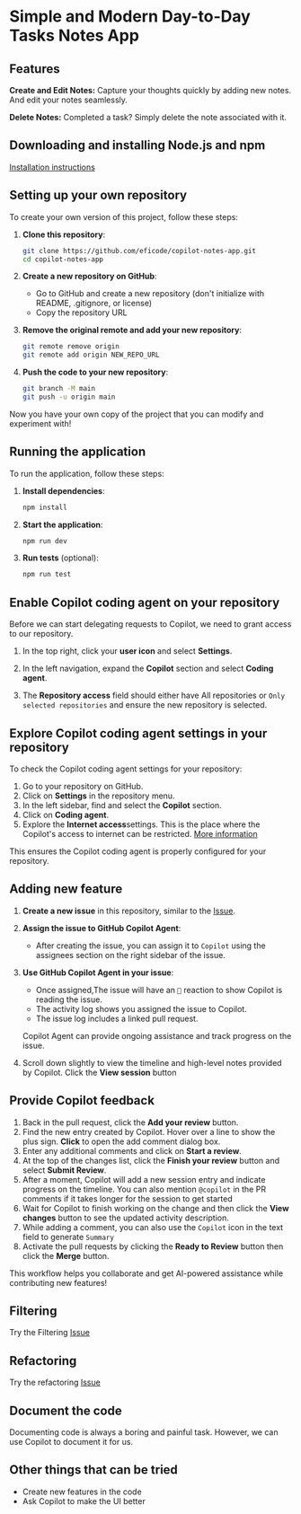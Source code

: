 # Simple and Modern Day-to-Day Tasks Notes App

## Features

**Create and Edit Notes:** Capture your thoughts quickly by adding new notes. And edit your notes seamlessly.

**Delete Notes:** Completed a task? Simply delete the note associated with it.

## Downloading and installing Node.js and npm

[Installation instructions ](https://docs.npmjs.com/downloading-and-installing-node-js-and-npm)

## Setting up your own repository

To create your own version of this project, follow these steps:

1. **Clone this repository**:
    ```bash
    git clone https://github.com/eficode/copilot-notes-app.git
    cd copilot-notes-app
    ```

2. **Create a new repository on GitHub**:
   - Go to GitHub and create a new repository (don't initialize with README, .gitignore, or license)
   - Copy the repository URL

3. **Remove the original remote and add your new repository**:
    ```bash
    git remote remove origin
    git remote add origin NEW_REPO_URL
    ```

4. **Push the code to your new repository**:
    ```bash
    git branch -M main
    git push -u origin main
    ```

Now you have your own copy of the project that you can modify and experiment with!

## Running the application

To run the application, follow these steps:

1. **Install dependencies**:
    ```bash
    npm install
    ```

2. **Start the application**:
    ```bash
    npm run dev
    ```

3. **Run tests** (optional):
    ```bash
    npm run test
    ```

## Enable Copilot coding agent on your repository

Before we can start delegating requests to Copilot, we need to grant access to our repository.

1. In the top right, click your **user icon** and select **Settings**.

1. In the left navigation, expand the **Copilot** section and select **Coding agent**.

1. The **Repository access** field should either have All repositories or `Only selected repositories` and ensure the new repository is selected.

## Explore Copilot coding agent settings in your repository

To check the Copilot coding agent settings for your repository:

1. Go to your repository on GitHub.
2. Click on **Settings** in the repository menu.
3. In the left sidebar, find and select the **Copilot** section.
4. Click on **Coding agent**.
5. Explore the **Internet access**settings. This is the place where the Copilot's access to internet can be restricted. [More information](https://docs.github.com/en/enterprise-cloud@latest/copilot/how-tos/use-copilot-agents/coding-agent/customize-the-agent-firewall)

This ensures the Copilot coding agent is properly configured for your repository.

## Adding new feature

1. **Create a new issue** in this repository, similar to the [Issue](https://github.com/eficode/copilot-notes-app/issues/1).
2. **Assign the issue to GitHub Copilot Agent**:
   - After creating the issue, you can assign it to `Copilot` using the assignees section on the right sidebar of the issue.
3. **Use GitHub Copilot Agent in your issue**:
   - Once assigned,The issue will have an `👀` reaction to show Copilot is reading the issue.
   - The activity log shows you assigned the issue to Copilot.
   - The issue log includes a linked pull request. 
    
    Copilot Agent can provide ongoing assistance and track progress on the issue.
4. Scroll down slightly to view the timeline and high-level notes provided by Copilot. Click the **View session** button

## Provide Copilot feedback

1. Back in the pull request, click the **Add your review** button.
2. Find the new entry created by Copilot. Hover over a line to show the plus sign. **Click** to open the add comment dialog box.
3. Enter any additional comments and click on **Start a review**.
4. At the top of the changes list, click the **Finish your review** button and select **Submit Review**.
5. After a moment, Copilot will add a new session entry and indicate progress on the timeline. You can also mention `@copilot` in the PR comments if it takes longer for the session to get started
6. Wait for Copilot to finish working on the change and then click the **View changes** button to see the updated activity description.
7. While adding a comment, you can also use the `Copilot` icon in the text field to generate  `Summary`
8. Activate the pull requests by clicking the **Ready to Review** button then click the **Merge** button.

This workflow helps you collaborate and get AI-powered assistance while contributing new features!

## Filtering

Try the Filtering [Issue](https://github.com/eficode/copilot-notes-app/issues/3)


## Refactoring

Try the refactoring [Issue](https://github.com/eficode/copilot-notes-app/issues/2)

## Document the code

Documenting code is always a boring and painful task. However, we can use Copilot to document it for us.

## Other things that can be tried

- Create new features in the code
- Ask Copilot to make the UI better
